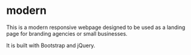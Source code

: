 # modern

This is a modern responsive webpage designed to be used as a landing page for branding agencies or small businesses.

It is built with Bootstrap and jQuery.
